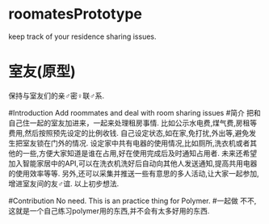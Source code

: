 # roomatesPrototype
keep track of your residence sharing issues.
# 室友(原型)
保持与室友们的亲♂密♀联♂系.

#Introduction
Add roommates and deal with room sharing issues
#简介
把和自己住一起的室友加进来，一起来处理租房事情.
比如公示水电费,煤气费,房租等费用,然后按照预先设定的比例收钱.
自己设定状态,如在家,免打扰,外出等,避免发生把室友锁在门外的情况.
设定家中共有电器的使用情况,比如厕所,洗衣机或者其他的一些,方便大家知道是谁在占用,好在使用完成后及时通知占用者.
未来还希望加入智能家居中的API,可以在洗衣机洗好后自动向其他人发送通知,提高共用电器的使用效率等等.
另外,还可以采集并推送一些有意思的多人活动,让大家一起参加,增进室友间的友♂谊.
以上初步想法.

#Contribution
No need. This is an practice thing for Polymer.
#一起做
不不,这就是一个自己练习polymer用的东西,并不会有太多好用的东西.
